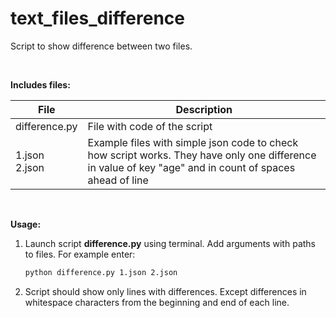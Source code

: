 # text_files_difference
Script to show difference between two files.

<br/>

**Includes files:**

| File                | Description                                                  |
| ------------------- | ------------------------------------------------------------ |
| difference.py       | File with code of the script                                 |
| 1.json <br/>2.json | Example files with simple json code to check how script works. They have only one difference in value of key "age" and in count of spaces ahead of line |

<br/>

**Usage:**

1. Launch script **difference.py** using terminal. Add arguments with paths to files. For example enter:
   ```bash
   python difference.py 1.json 2.json
   ```
2. Script should show only lines with differences. Except differences in whitespace characters from the beginning and end of each line.

